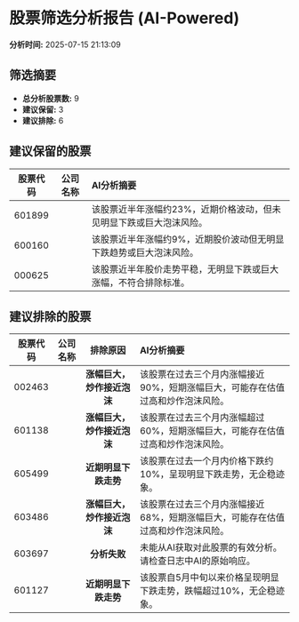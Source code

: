 # 股票筛选分析报告 (AI-Powered)

**分析时间:** 2025-07-15 21:13:09

## 筛选摘要

- **总分析股票数:** 9
- **建议保留:** 3
- **建议排除:** 6

## 建议保留的股票

| 股票代码 | 公司名称 | AI分析摘要 |
|:---:|:---:|:---|
| 601899 |  | 该股票近半年涨幅约23%，近期价格波动，但未见明显下跌或巨大泡沫风险。 |
| 600160 |  | 该股票近半年涨幅约9%，近期股价波动但无明显下跌趋势或巨大泡沫风险。 |
| 000625 |  | 该股票近半年股价走势平稳，无明显下跌或巨大涨幅，不符合排除标准。 |

## 建议排除的股票

| 股票代码 | 公司名称 | 排除原因 | AI分析摘要 |
|:---:|:---:|:---:|:---|
| 002463 |  | **涨幅巨大，炒作接近泡沫** | 该股票在过去三个月内涨幅接近90%，短期涨幅巨大，可能存在估值过高和炒作泡沫风险。 |
| 601138 |  | **涨幅巨大，炒作接近泡沫** | 该股票在过去三个月内涨幅超过60%，短期涨幅巨大，可能存在估值过高和炒作泡沫风险。 |
| 605499 |  | **近期明显下跌走势** | 该股票在过去一个月内价格下跌约10%，呈现明显下跌走势，无企稳迹象。 |
| 603486 |  | **涨幅巨大，炒作接近泡沫** | 该股票在过去三个月内涨幅接近68%，短期涨幅巨大，可能存在估值过高和炒作泡沫风险。 |
| 603697 |  | **分析失败** | 未能从AI获取对此股票的有效分析。请检查日志中AI的原始响应。 |
| 601127 |  | **近期明显下跌走势** | 该股票自5月中旬以来价格呈现明显下跌走势，跌幅超过10%，无企稳迹象。 |
